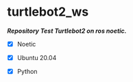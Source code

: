 <h1 aling="center">turtlebot2_ws</h1>


***Repository Test Turtlebot2 on ros noetic.***



- [x] Noetic
- [x] Ubuntu 20.04
- [x] Python


##
 
